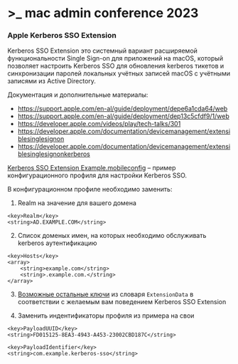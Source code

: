 # \>_  mac admin conference 2023

### Apple Kerberos SSO Extension

Kerberos SSO Extension это системный вариант расширяемой функциональности Single Sign-on для приложений на macOS, который позволяет настроить Kerberos SSO для обновления kerberos тикетов и синхронизации паролей локальных учётных записей macOS с учётными записями из Active Directory.

Документация и дополнительные материалы:

- https://support.apple.com/en-al/guide/deployment/depe6a1cda64/web
- https://support.apple.com/en-al/guide/deployment/dep13c5cfdf9/1/web
- https://developer.apple.com/videos/play/tech-talks/301
- https://developer.apple.com/documentation/devicemanagement/extensiblesinglesignon
- https://developer.apple.com/documentation/devicemanagement/extensiblesinglesignonkerberos

[Kerberos SSO Extension Example.mobileconfig](https://github.com/ya-appleinfra/macadminconference-2023/blob/main/01%20-%20kerberos%20sso%20setup%20example/Kerberos%20SSO%20Extension%20Example.mobileconfig) – пример конфигурационного профиля для настройки Kerberos SSO.

В конфигурационном профиле необходимо заменить:

1. Realm на значение для вашего домена

```
<key>Realm</key>
<string>AD.EXAMPLE.COM</string>
```

2. Список доменых имен, на которых необходимо обслуживать kerberos аутентификацию

```
<key>Hosts</key>
<array>
    <string>example.com</string>
    <string>.example.com.</string>
</array>
```

3. [Возможные остальные ключи](https://developer.apple.com/documentation/devicemanagement/extensiblesinglesignonkerberos/extensiondata) из словаря `ExtensionData` в соответствии с желаемым вам поведением Kerberos SSO Extension

4. Заменить индентификаторы профиля из примера на свои

```
<key>PayloadUUID</key>
<string>FD015125-8EA3-4943-A453-23002CBD187C</string>

<key>PayloadIdentifier</key>
<string>com.example.kerberos-sso</string>
```